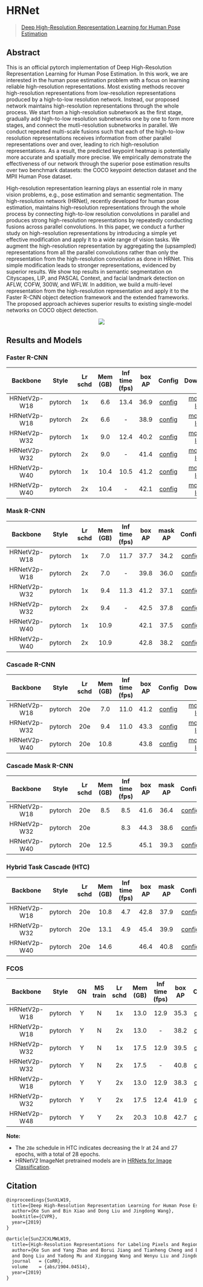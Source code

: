 # HRNet

> [Deep High-Resolution Representation Learning for Human Pose Estimation](https://arxiv.org/abs/1902.09212)

<!-- [BACKBONE] -->

## Abstract

This is an official pytorch implementation of Deep High-Resolution Representation Learning for Human Pose Estimation. In this work, we are interested in the human pose estimation problem with a focus on learning reliable high-resolution representations. Most existing methods recover high-resolution representations from low-resolution representations produced by a high-to-low resolution network. Instead, our proposed network maintains high-resolution representations through the whole process. We start from a high-resolution subnetwork as the first stage, gradually add high-to-low resolution subnetworks one by one to form more stages, and connect the mutli-resolution subnetworks in parallel. We conduct repeated multi-scale fusions such that each of the high-to-low resolution representations receives information from other parallel representations over and over, leading to rich high-resolution representations. As a result, the predicted keypoint heatmap is potentially more accurate and spatially more precise. We empirically demonstrate the effectiveness of our network through the superior pose estimation results over two benchmark datasets: the COCO keypoint detection dataset and the MPII Human Pose dataset.

High-resolution representation learning plays an essential role in many vision problems, e.g., pose estimation and semantic segmentation. The high-resolution network (HRNet), recently developed for human pose estimation, maintains high-resolution representations through the whole process by connecting high-to-low resolution convolutions in parallel and produces strong high-resolution representations by repeatedly conducting fusions across parallel convolutions.
In this paper, we conduct a further study on high-resolution representations by introducing a simple yet effective modification and apply it to a wide range of vision tasks. We augment the high-resolution representation by aggregating the (upsampled) representations from all the parallel convolutions rather than only the representation from the high-resolution convolution as done in HRNet. This simple modification leads to stronger representations, evidenced by superior results. We show top results in semantic segmentation on Cityscapes, LIP, and PASCAL Context, and facial landmark detection on AFLW, COFW, 300W, and WFLW. In addition, we build a multi-level representation from the high-resolution representation and apply it to the Faster R-CNN object detection framework and the extended frameworks. The proposed approach achieves superior results to existing single-model networks on COCO object detection.

<div align=center>
<img src="https://user-images.githubusercontent.com/40661020/143892740-a4e9743e-a323-4ace-8025-50e251ef43ff.png"/>
</div>

## Results and Models

### Faster R-CNN

|   Backbone   |  Style  | Lr schd | Mem (GB) | Inf time (fps) | box AP |                                                      Config                                                       |                                                                                                                                                         Download                                                                                                                                                         |
| :----------: | :-----: | :-----: | :------: | :------------: | :----: | :---------------------------------------------------------------------------------------------------------------: | :----------------------------------------------------------------------------------------------------------------------------------------------------------------------------------------------------------------------------------------------------------------------------------------------------------------------: |
| HRNetV2p-W18 | pytorch |   1x    |   6.6    |      13.4      |  36.9  | [config](https://github.com/open-mmlab/mmdetection/tree/master/configs/hrnet/faster_rcnn_hrnetv2p_w18_1x_coco.py) |    [model](https://download.openmmlab.com/mmdetection/v2.0/hrnet/faster_rcnn_hrnetv2p_w18_1x_coco/faster_rcnn_hrnetv2p_w18_1x_coco_20200130-56651a6d.pth) \| [log](https://download.openmmlab.com/mmdetection/v2.0/hrnet/faster_rcnn_hrnetv2p_w18_1x_coco/faster_rcnn_hrnetv2p_w18_1x_coco_20200130_211246.log.json)     |
| HRNetV2p-W18 | pytorch |   2x    |   6.6    |       -        |  38.9  | [config](https://github.com/open-mmlab/mmdetection/tree/master/configs/hrnet/faster_rcnn_hrnetv2p_w18_2x_coco.py) | [model](https://download.openmmlab.com/mmdetection/v2.0/hrnet/faster_rcnn_hrnetv2p_w18_2x_coco/faster_rcnn_hrnetv2p_w18_2x_coco_20200702_085731-a4ec0611.pth) \| [log](https://download.openmmlab.com/mmdetection/v2.0/hrnet/faster_rcnn_hrnetv2p_w18_2x_coco/faster_rcnn_hrnetv2p_w18_2x_coco_20200702_085731.log.json) |
| HRNetV2p-W32 | pytorch |   1x    |   9.0    |      12.4      |  40.2  | [config](https://github.com/open-mmlab/mmdetection/tree/master/configs/hrnet/faster_rcnn_hrnetv2p_w32_1x_coco.py) |    [model](https://download.openmmlab.com/mmdetection/v2.0/hrnet/faster_rcnn_hrnetv2p_w32_1x_coco/faster_rcnn_hrnetv2p_w32_1x_coco_20200130-6e286425.pth) \| [log](https://download.openmmlab.com/mmdetection/v2.0/hrnet/faster_rcnn_hrnetv2p_w32_1x_coco/faster_rcnn_hrnetv2p_w32_1x_coco_20200130_204442.log.json)     |
| HRNetV2p-W32 | pytorch |   2x    |   9.0    |       -        |  41.4  | [config](https://github.com/open-mmlab/mmdetection/tree/master/configs/hrnet/faster_rcnn_hrnetv2p_w32_2x_coco.py) | [model](https://download.openmmlab.com/mmdetection/v2.0/hrnet/faster_rcnn_hrnetv2p_w32_2x_coco/faster_rcnn_hrnetv2p_w32_2x_coco_20200529_015927-976a9c15.pth) \| [log](https://download.openmmlab.com/mmdetection/v2.0/hrnet/faster_rcnn_hrnetv2p_w32_2x_coco/faster_rcnn_hrnetv2p_w32_2x_coco_20200529_015927.log.json) |
| HRNetV2p-W40 | pytorch |   1x    |   10.4   |      10.5      |  41.2  | [config](https://github.com/open-mmlab/mmdetection/tree/master/configs/hrnet/faster_rcnn_hrnetv2p_w40_1x_coco.py) |    [model](https://download.openmmlab.com/mmdetection/v2.0/hrnet/faster_rcnn_hrnetv2p_w40_1x_coco/faster_rcnn_hrnetv2p_w40_1x_coco_20200210-95c1f5ce.pth) \| [log](https://download.openmmlab.com/mmdetection/v2.0/hrnet/faster_rcnn_hrnetv2p_w40_1x_coco/faster_rcnn_hrnetv2p_w40_1x_coco_20200210_125315.log.json)     |
| HRNetV2p-W40 | pytorch |   2x    |   10.4   |       -        |  42.1  | [config](https://github.com/open-mmlab/mmdetection/tree/master/configs/hrnet/faster_rcnn_hrnetv2p_w40_2x_coco.py) | [model](https://download.openmmlab.com/mmdetection/v2.0/hrnet/faster_rcnn_hrnetv2p_w40_2x_coco/faster_rcnn_hrnetv2p_w40_2x_coco_20200512_161033-0f236ef4.pth) \| [log](https://download.openmmlab.com/mmdetection/v2.0/hrnet/faster_rcnn_hrnetv2p_w40_2x_coco/faster_rcnn_hrnetv2p_w40_2x_coco_20200512_161033.log.json) |

### Mask R-CNN

|   Backbone   |  Style  | Lr schd | Mem (GB) | Inf time (fps) | box AP | mask AP |                                                     Config                                                      |                                                                                                                                                     Download                                                                                                                                                     |
| :----------: | :-----: | :-----: | :------: | :------------: | :----: | :-----: | :-------------------------------------------------------------------------------------------------------------: | :--------------------------------------------------------------------------------------------------------------------------------------------------------------------------------------------------------------------------------------------------------------------------------------------------------------: |
| HRNetV2p-W18 | pytorch |   1x    |   7.0    |      11.7      |  37.7  |  34.2   | [config](https://github.com/open-mmlab/mmdetection/tree/master/configs/hrnet/mask_rcnn_hrnetv2p_w18_1x_coco.py) |    [model](https://download.openmmlab.com/mmdetection/v2.0/hrnet/mask_rcnn_hrnetv2p_w18_1x_coco/mask_rcnn_hrnetv2p_w18_1x_coco_20200205-1c3d78ed.pth) \| [log](https://download.openmmlab.com/mmdetection/v2.0/hrnet/mask_rcnn_hrnetv2p_w18_1x_coco/mask_rcnn_hrnetv2p_w18_1x_coco_20200205_232523.log.json)     |
| HRNetV2p-W18 | pytorch |   2x    |   7.0    |       -        |  39.8  |  36.0   | [config](https://github.com/open-mmlab/mmdetection/tree/master/configs/hrnet/mask_rcnn_hrnetv2p_w18_2x_coco.py) |    [model](https://download.openmmlab.com/mmdetection/v2.0/hrnet/mask_rcnn_hrnetv2p_w18_2x_coco/mask_rcnn_hrnetv2p_w18_2x_coco_20200212-b3c825b1.pth) \| [log](https://download.openmmlab.com/mmdetection/v2.0/hrnet/mask_rcnn_hrnetv2p_w18_2x_coco/mask_rcnn_hrnetv2p_w18_2x_coco_20200212_134222.log.json)     |
| HRNetV2p-W32 | pytorch |   1x    |   9.4    |      11.3      |  41.2  |  37.1   | [config](https://github.com/open-mmlab/mmdetection/tree/master/configs/hrnet/mask_rcnn_hrnetv2p_w32_1x_coco.py) |    [model](https://download.openmmlab.com/mmdetection/v2.0/hrnet/mask_rcnn_hrnetv2p_w32_1x_coco/mask_rcnn_hrnetv2p_w32_1x_coco_20200207-b29f616e.pth) \| [log](https://download.openmmlab.com/mmdetection/v2.0/hrnet/mask_rcnn_hrnetv2p_w32_1x_coco/mask_rcnn_hrnetv2p_w32_1x_coco_20200207_055017.log.json)     |
| HRNetV2p-W32 | pytorch |   2x    |   9.4    |       -        |  42.5  |  37.8   | [config](https://github.com/open-mmlab/mmdetection/tree/master/configs/hrnet/mask_rcnn_hrnetv2p_w32_2x_coco.py) |    [model](https://download.openmmlab.com/mmdetection/v2.0/hrnet/mask_rcnn_hrnetv2p_w32_2x_coco/mask_rcnn_hrnetv2p_w32_2x_coco_20200213-45b75b4d.pth) \| [log](https://download.openmmlab.com/mmdetection/v2.0/hrnet/mask_rcnn_hrnetv2p_w32_2x_coco/mask_rcnn_hrnetv2p_w32_2x_coco_20200213_150518.log.json)     |
| HRNetV2p-W40 | pytorch |   1x    |   10.9   |                |  42.1  |  37.5   | [config](https://github.com/open-mmlab/mmdetection/tree/master/configs/hrnet/mask_rcnn_hrnetv2p_w40_1x_coco.py) | [model](https://download.openmmlab.com/mmdetection/v2.0/hrnet/mask_rcnn_hrnetv2p_w40_1x_coco/mask_rcnn_hrnetv2p_w40_1x_coco_20200511_015646-66738b35.pth) \| [log](https://download.openmmlab.com/mmdetection/v2.0/hrnet/mask_rcnn_hrnetv2p_w40_1x_coco/mask_rcnn_hrnetv2p_w40_1x_coco_20200511_015646.log.json) |
| HRNetV2p-W40 | pytorch |   2x    |   10.9   |                |  42.8  |  38.2   | [config](https://github.com/open-mmlab/mmdetection/tree/master/configs/hrnet/mask_rcnn_hrnetv2p_w40_2x_coco.py) | [model](https://download.openmmlab.com/mmdetection/v2.0/hrnet/mask_rcnn_hrnetv2p_w40_2x_coco/mask_rcnn_hrnetv2p_w40_2x_coco_20200512_163732-aed5e4ab.pth) \| [log](https://download.openmmlab.com/mmdetection/v2.0/hrnet/mask_rcnn_hrnetv2p_w40_2x_coco/mask_rcnn_hrnetv2p_w40_2x_coco_20200512_163732.log.json) |

### Cascade R-CNN

|   Backbone   |  Style  | Lr schd | Mem (GB) | Inf time (fps) | box AP |                                                       Config                                                        |                                                                                                                                                             Download                                                                                                                                                             |
| :----------: | :-----: | :-----: | :------: | :------------: | :----: | :-----------------------------------------------------------------------------------------------------------------: | :------------------------------------------------------------------------------------------------------------------------------------------------------------------------------------------------------------------------------------------------------------------------------------------------------------------------------: |
| HRNetV2p-W18 | pytorch |   20e   |   7.0    |      11.0      |  41.2  | [config](https://github.com/open-mmlab/mmdetection/tree/master/configs/hrnet/cascade_rcnn_hrnetv2p_w18_20e_coco.py) |    [model](https://download.openmmlab.com/mmdetection/v2.0/hrnet/cascade_rcnn_hrnetv2p_w18_20e_coco/cascade_rcnn_hrnetv2p_w18_20e_coco_20200210-434be9d7.pth) \| [log](https://download.openmmlab.com/mmdetection/v2.0/hrnet/cascade_rcnn_hrnetv2p_w18_20e_coco/cascade_rcnn_hrnetv2p_w18_20e_coco_20200210_105632.log.json)     |
| HRNetV2p-W32 | pytorch |   20e   |   9.4    |      11.0      |  43.3  | [config](https://github.com/open-mmlab/mmdetection/tree/master/configs/hrnet/cascade_rcnn_hrnetv2p_w32_20e_coco.py) |    [model](https://download.openmmlab.com/mmdetection/v2.0/hrnet/cascade_rcnn_hrnetv2p_w32_20e_coco/cascade_rcnn_hrnetv2p_w32_20e_coco_20200208-928455a4.pth) \| [log](https://download.openmmlab.com/mmdetection/v2.0/hrnet/cascade_rcnn_hrnetv2p_w32_20e_coco/cascade_rcnn_hrnetv2p_w32_20e_coco_20200208_160511.log.json)     |
| HRNetV2p-W40 | pytorch |   20e   |   10.8   |                |  43.8  | [config](https://github.com/open-mmlab/mmdetection/tree/master/configs/hrnet/cascade_rcnn_hrnetv2p_w40_20e_coco.py) | [model](https://download.openmmlab.com/mmdetection/v2.0/hrnet/cascade_rcnn_hrnetv2p_w40_20e_coco/cascade_rcnn_hrnetv2p_w40_20e_coco_20200512_161112-75e47b04.pth) \| [log](https://download.openmmlab.com/mmdetection/v2.0/hrnet/cascade_rcnn_hrnetv2p_w40_20e_coco/cascade_rcnn_hrnetv2p_w40_20e_coco_20200512_161112.log.json) |

### Cascade Mask R-CNN

|   Backbone   |  Style  | Lr schd | Mem (GB) | Inf time (fps) | box AP | mask AP |                                                          Config                                                          |                                                                                                                                                                       Download                                                                                                                                                                       |
| :----------: | :-----: | :-----: | :------: | :------------: | :----: | :-----: | :----------------------------------------------------------------------------------------------------------------------: | :--------------------------------------------------------------------------------------------------------------------------------------------------------------------------------------------------------------------------------------------------------------------------------------------------------------------------------------------------: |
| HRNetV2p-W18 | pytorch |   20e   |   8.5    |      8.5       |  41.6  |  36.4   | [config](https://github.com/open-mmlab/mmdetection/tree/master/configs/hrnet/cascade_mask_rcnn_hrnetv2p_w18_20e_coco.py) |    [model](https://download.openmmlab.com/mmdetection/v2.0/hrnet/cascade_mask_rcnn_hrnetv2p_w18_20e_coco/cascade_mask_rcnn_hrnetv2p_w18_20e_coco_20200210-b543cd2b.pth) \| [log](https://download.openmmlab.com/mmdetection/v2.0/hrnet/cascade_mask_rcnn_hrnetv2p_w18_20e_coco/cascade_mask_rcnn_hrnetv2p_w18_20e_coco_20200210_093149.log.json)     |
| HRNetV2p-W32 | pytorch |   20e   |          |      8.3       |  44.3  |  38.6   | [config](https://github.com/open-mmlab/mmdetection/tree/master/configs/hrnet/cascade_mask_rcnn_hrnetv2p_w32_20e_coco.py) | [model](https://download.openmmlab.com/mmdetection/v2.0/hrnet/cascade_mask_rcnn_hrnetv2p_w32_20e_coco/cascade_mask_rcnn_hrnetv2p_w32_20e_coco_20200512_154043-39d9cf7b.pth) \| [log](https://download.openmmlab.com/mmdetection/v2.0/hrnet/cascade_mask_rcnn_hrnetv2p_w32_20e_coco/cascade_mask_rcnn_hrnetv2p_w32_20e_coco_20200512_154043.log.json) |
| HRNetV2p-W40 | pytorch |   20e   |   12.5   |                |  45.1  |  39.3   | [config](https://github.com/open-mmlab/mmdetection/tree/master/configs/hrnet/cascade_mask_rcnn_hrnetv2p_w40_20e_coco.py) | [model](https://download.openmmlab.com/mmdetection/v2.0/hrnet/cascade_mask_rcnn_hrnetv2p_w40_20e_coco/cascade_mask_rcnn_hrnetv2p_w40_20e_coco_20200527_204922-969c4610.pth) \| [log](https://download.openmmlab.com/mmdetection/v2.0/hrnet/cascade_mask_rcnn_hrnetv2p_w40_20e_coco/cascade_mask_rcnn_hrnetv2p_w40_20e_coco_20200527_204922.log.json) |

### Hybrid Task Cascade (HTC)

|   Backbone   |  Style  | Lr schd | Mem (GB) | Inf time (fps) | box AP | mask AP |                                                   Config                                                   |                                                                                                                                           Download                                                                                                                                           |
| :----------: | :-----: | :-----: | :------: | :------------: | :----: | :-----: | :--------------------------------------------------------------------------------------------------------: | :------------------------------------------------------------------------------------------------------------------------------------------------------------------------------------------------------------------------------------------------------------------------------------------: |
| HRNetV2p-W18 | pytorch |   20e   |   10.8   |      4.7       |  42.8  |  37.9   | [config](https://github.com/open-mmlab/mmdetection/tree/master/configs/hrnet/htc_hrnetv2p_w18_20e_coco.py) |    [model](https://download.openmmlab.com/mmdetection/v2.0/hrnet/htc_hrnetv2p_w18_20e_coco/htc_hrnetv2p_w18_20e_coco_20200210-b266988c.pth) \| [log](https://download.openmmlab.com/mmdetection/v2.0/hrnet/htc_hrnetv2p_w18_20e_coco/htc_hrnetv2p_w18_20e_coco_20200210_182735.log.json)     |
| HRNetV2p-W32 | pytorch |   20e   |   13.1   |      4.9       |  45.4  |  39.9   | [config](https://github.com/open-mmlab/mmdetection/tree/master/configs/hrnet/htc_hrnetv2p_w32_20e_coco.py) |    [model](https://download.openmmlab.com/mmdetection/v2.0/hrnet/htc_hrnetv2p_w32_20e_coco/htc_hrnetv2p_w32_20e_coco_20200207-7639fa12.pth) \| [log](https://download.openmmlab.com/mmdetection/v2.0/hrnet/htc_hrnetv2p_w32_20e_coco/htc_hrnetv2p_w32_20e_coco_20200207_193153.log.json)     |
| HRNetV2p-W40 | pytorch |   20e   |   14.6   |                |  46.4  |  40.8   | [config](https://github.com/open-mmlab/mmdetection/tree/master/configs/hrnet/htc_hrnetv2p_w40_20e_coco.py) | [model](https://download.openmmlab.com/mmdetection/v2.0/hrnet/htc_hrnetv2p_w40_20e_coco/htc_hrnetv2p_w40_20e_coco_20200529_183411-417c4d5b.pth) \| [log](https://download.openmmlab.com/mmdetection/v2.0/hrnet/htc_hrnetv2p_w40_20e_coco/htc_hrnetv2p_w40_20e_coco_20200529_183411.log.json) |

### FCOS

|   Backbone   |  Style  | GN  | MS train | Lr schd | Mem (GB) | Inf time (fps) | box AP |                                                                 Config                                                                 |                                                                                                                                                                                                   Download                                                                                                                                                                                                   |
| :----------: | :-----: | :-: | :------: | :-----: | :------: | :------------: | :----: | :------------------------------------------------------------------------------------------------------------------------------------: | :----------------------------------------------------------------------------------------------------------------------------------------------------------------------------------------------------------------------------------------------------------------------------------------------------------------------------------------------------------------------------------------------------------: |
| HRNetV2p-W18 | pytorch |  Y  |    N     |   1x    |   13.0   |      12.9      |  35.3  |         [config](https://github.com/open-mmlab/mmdetection/tree/master/configs/hrnet/fcos_hrnetv2p_w18_gn-head_4x4_1x_coco.py)         |                                 [model](https://download.openmmlab.com/mmdetection/v2.0/hrnet/fcos_hrnetv2p_w18_gn-head_4x4_1x_coco/fcos_hrnetv2p_w18_gn-head_4x4_1x_coco_20201212_100710-4ad151de.pth) \| [log](https://download.openmmlab.com/mmdetection/v2.0/hrnet/fcos_hrnetv2p_w18_gn-head_4x4_1x_coco/fcos_hrnetv2p_w18_gn-head_4x4_1x_coco_20201212_100710.log.json)                                 |
| HRNetV2p-W18 | pytorch |  Y  |    N     |   2x    |   13.0   |       -        |  38.2  |         [config](https://github.com/open-mmlab/mmdetection/tree/master/configs/hrnet/fcos_hrnetv2p_w18_gn-head_4x4_2x_coco.py)         |                                 [model](https://download.openmmlab.com/mmdetection/v2.0/hrnet/fcos_hrnetv2p_w18_gn-head_4x4_2x_coco/fcos_hrnetv2p_w18_gn-head_4x4_2x_coco_20201212_101110-5c575fa5.pth) \| [log](https://download.openmmlab.com/mmdetection/v2.0/hrnet/fcos_hrnetv2p_w18_gn-head_4x4_2x_coco/fcos_hrnetv2p_w18_gn-head_4x4_2x_coco_20201212_101110.log.json)                                 |
| HRNetV2p-W32 | pytorch |  Y  |    N     |   1x    |   17.5   |      12.9      |  39.5  |         [config](https://github.com/open-mmlab/mmdetection/tree/master/configs/hrnet/fcos_hrnetv2p_w32_gn-head_4x4_1x_coco.py)         |                                 [model](https://download.openmmlab.com/mmdetection/v2.0/hrnet/fcos_hrnetv2p_w32_gn-head_4x4_1x_coco/fcos_hrnetv2p_w32_gn-head_4x4_1x_coco_20201211_134730-cb8055c0.pth) \| [log](https://download.openmmlab.com/mmdetection/v2.0/hrnet/fcos_hrnetv2p_w32_gn-head_4x4_1x_coco/fcos_hrnetv2p_w32_gn-head_4x4_1x_coco_20201211_134730.log.json)                                 |
| HRNetV2p-W32 | pytorch |  Y  |    N     |   2x    |   17.5   |       -        |  40.8  |         [config](https://github.com/open-mmlab/mmdetection/tree/master/configs/hrnet/fcos_hrnetv2p_w32_gn-head_4x4_2x_coco.py)         |                                 [model](https://download.openmmlab.com/mmdetection/v2.0/hrnet/fcos_hrnetv2p_w32_gn-head_4x4_2x_coco/fcos_hrnetv2p_w32_gn-head_4x4_2x_coco_20201212_112133-77b6b9bb.pth) \| [log](https://download.openmmlab.com/mmdetection/v2.0/hrnet/fcos_hrnetv2p_w32_gn-head_4x4_2x_coco/fcos_hrnetv2p_w32_gn-head_4x4_2x_coco_20201212_112133.log.json)                                 |
| HRNetV2p-W18 | pytorch |  Y  |    Y     |   2x    |   13.0   |      12.9      |  38.3  | [config](https://github.com/open-mmlab/mmdetection/tree/master/configs/hrnet/fcos_hrnetv2p_w18_gn-head_mstrain_640-800_4x4_2x_coco.py) | [model](https://download.openmmlab.com/mmdetection/v2.0/hrnet/fcos_hrnetv2p_w18_gn-head_mstrain_640-800_4x4_2x_coco/fcos_hrnetv2p_w18_gn-head_mstrain_640-800_4x4_2x_coco_20201212_111651-441e9d9f.pth) \| [log](https://download.openmmlab.com/mmdetection/v2.0/hrnet/fcos_hrnetv2p_w18_gn-head_mstrain_640-800_4x4_2x_coco/fcos_hrnetv2p_w18_gn-head_mstrain_640-800_4x4_2x_coco_20201212_111651.log.json) |
| HRNetV2p-W32 | pytorch |  Y  |    Y     |   2x    |   17.5   |      12.4      |  41.9  | [config](https://github.com/open-mmlab/mmdetection/tree/master/configs/hrnet/fcos_hrnetv2p_w32_gn-head_mstrain_640-800_4x4_2x_coco.py) | [model](https://download.openmmlab.com/mmdetection/v2.0/hrnet/fcos_hrnetv2p_w32_gn-head_mstrain_640-800_4x4_2x_coco/fcos_hrnetv2p_w32_gn-head_mstrain_640-800_4x4_2x_coco_20201212_090846-b6f2b49f.pth) \| [log](https://download.openmmlab.com/mmdetection/v2.0/hrnet/fcos_hrnetv2p_w32_gn-head_mstrain_640-800_4x4_2x_coco/fcos_hrnetv2p_w32_gn-head_mstrain_640-800_4x4_2x_coco_20201212_090846.log.json) |
| HRNetV2p-W48 | pytorch |  Y  |    Y     |   2x    |   20.3   |      10.8      |  42.7  | [config](https://github.com/open-mmlab/mmdetection/tree/master/configs/hrnet/fcos_hrnetv2p_w40_gn-head_mstrain_640-800_4x4_2x_coco.py) | [model](https://download.openmmlab.com/mmdetection/v2.0/hrnet/fcos_hrnetv2p_w40_gn-head_mstrain_640-800_4x4_2x_coco/fcos_hrnetv2p_w40_gn-head_mstrain_640-800_4x4_2x_coco_20201212_124752-f22d2ce5.pth) \| [log](https://download.openmmlab.com/mmdetection/v2.0/hrnet/fcos_hrnetv2p_w40_gn-head_mstrain_640-800_4x4_2x_coco/fcos_hrnetv2p_w40_gn-head_mstrain_640-800_4x4_2x_coco_20201212_124752.log.json) |

**Note:**

- The `28e` schedule in HTC indicates decreasing the lr at 24 and 27 epochs, with a total of 28 epochs.
- HRNetV2 ImageNet pretrained models are in [HRNets for Image Classification](https://github.com/HRNet/HRNet-Image-Classification).

## Citation

```latex
@inproceedings{SunXLW19,
  title={Deep High-Resolution Representation Learning for Human Pose Estimation},
  author={Ke Sun and Bin Xiao and Dong Liu and Jingdong Wang},
  booktitle={CVPR},
  year={2019}
}

@article{SunZJCXLMWLW19,
  title={High-Resolution Representations for Labeling Pixels and Regions},
  author={Ke Sun and Yang Zhao and Borui Jiang and Tianheng Cheng and Bin Xiao
  and Dong Liu and Yadong Mu and Xinggang Wang and Wenyu Liu and Jingdong Wang},
  journal   = {CoRR},
  volume    = {abs/1904.04514},
  year={2019}
}
```

